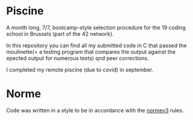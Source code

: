 # Piscine

A month long, 7/7, bootcamp-style selection procedure for the 19 coding school in Brussels (part of the 42 network).

In this repository you can find all my submitted code in C that passed the moulinette(= a testing program that compares the output against the epected output for numerous tests) qnd peer corrections.

I completed my remote piscine (due to covid) in september.

# Norme

Code was written in a style to be in accordance with the [normev3](https://github.com/42School/norminette) rules.
